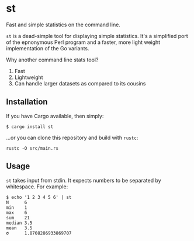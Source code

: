 # st
Fast and simple statistics on the command line.

`st` is a dead-simple tool for displaying simple statistics. It's a simplified
port of the epnonymous Perl program and a faster, more light weight
implementation of the Go variants.

Why another command line stats tool?

1. Fast
2. Lightweight
3. Can handle larger datasets as compared to its cousins

## Installation

If you have Cargo available, then simply:

```
$ cargo install st
```

...or you can clone this repository and build with `rustc`:

```
rustc -O src/main.rs
```

## Usage

`st` takes input from stdin. It expects numbers to be separated by whitespace.
For example:

```
$ echo '1 2 3 4 5 6' | st
N      6
min    1
max    6
sum    21
median 3.5
mean   3.5
σ      1.8708286933869707
```
